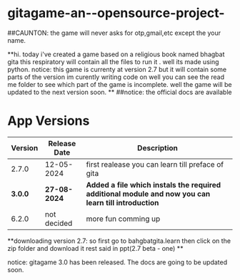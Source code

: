 # gitagame-an--opensource-project-
##CAUNTON:
the game will never asks for otp,gmail,etc 
except the your name.

**hi.
today i've created a game based on a religious book named bhagbat gita this respiratory will contain all the files to run it .
well its made using python.
notice:
this game is currenty at version 2.7 but it will contain some parts of the version im curently writing code on well you can see the read me folder 
to see which part of the game is incomplete.
well the game will be updated to the next version soon.
**
##notice:
the official docs are available 
# App Versions

| Version | Release Date | Description |
|---------|--------------|-------------|
| 2.7.0   | 12-05-2024   | first realease you can learn till preface of gita |
| **3.0.0**   | **27-08-2024**   | **Added a file which instals the required additional module and now you can learn till introduction**|
| 6.2.0   | not decided  |more fun comming up|


**downloading version 2.7:
so first go to bahgbatgita.learn then click
on the zip folder and download it 
rest said in ppt(2.7 beta - one)
**



notice:
gitagame 3.0 has been released. 
The docs are going to be updated soon.
